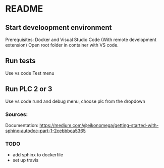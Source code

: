 # README
## Start develoopment environment
Prerequisites: Docker and Visual Studio Code (With remote development extension)
Open root folder in container with VS code.

## Run tests
Use vs code Test menu

## Run PLC 2 or 3
Use vs code rund and debug menu, choose plc from the dropdown

### Sources:
Documentation: https://medium.com/@eikonomega/getting-started-with-sphinx-autodoc-part-1-2cebbbca5365

### TODO
- add sphinx to dockerfile
- set up travis